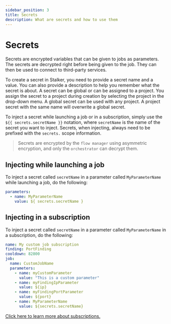 ```yaml
---
sidebar_position: 3
title: Secrets
description: What are secrets and how to use them
---
```


# Secrets

Secrets are encrypted variables that can be given to jobs as parameters. The secrets are decrypted right before being given to the job. They can then be used to connect to third-party services.

To create a secret in Stalker, you need to provide a secret name and a value. You can also provide a description to help you remember what the secret is about. A secret can be global or can be assigned to a project. You assign the secret to a project during creation by selecting the project in the drop-down menu. A global secret can be used with any project. A project secret with the same name will overwrite a global secret.

To inject a secret while launching a job or in a subscription, simply use the `${{ secrets.secretName }}` notation, where `secretName` is the name of the secret you want to inject. Secrets, when injecting, always need to be prefixed with the `secrets.` scope information.

> Secrets are encrypted by the `flow manager` using asymmetric encryption, and only the `orchestrator` can decrypt them.

## Injecting while launching a job

To inject a secret called `secretName` in a parameter called `MyParameterName` while launching a job, do the following:

```yaml
parameters:
  - name: MyParameterName
    value: ${ secrets.secretName }
```

## Injecting in a subscription

To inject a secret called `secretName` in a parameter called `MyParameterName` in a subscription, do the following:

```yaml
name: My custom job subscription
finding: PortFinding
cooldown: 82800
job:
  name: CustomJobName
  parameters:
    - name: myCustomParameter
      value: "This is a custom parameter"
    - name: myFindingIpParameter
      value: ${ip}
    - name: myFindingPortParameter
      value: ${port}
    - name: MyParameterName
      value: ${secrets.secretName}
```

[Click here to learn more about subscriptions.](./subscriptions.md)
